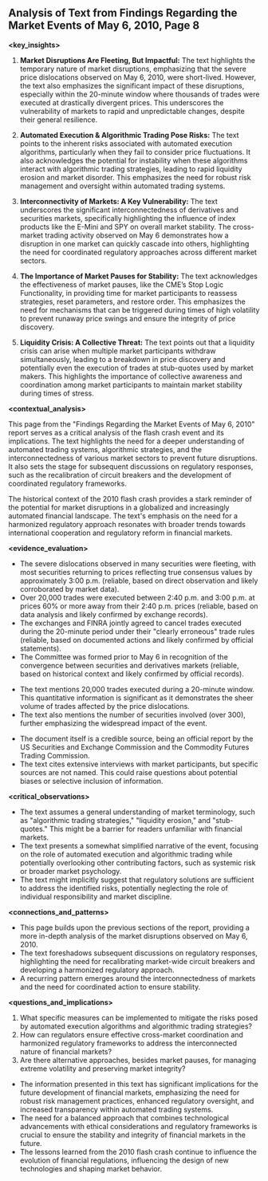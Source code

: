 ## Analysis of Text from Findings Regarding the Market Events of May 6, 2010, Page 8

**<key_insights>**

1. **Market Disruptions Are Fleeting, But Impactful:**  The text highlights the temporary nature of market disruptions, emphasizing that the severe price dislocations observed on May 6, 2010, were short-lived.  However, the text also emphasizes the significant impact of these disruptions, especially within the 20-minute window where thousands of trades were executed at drastically divergent prices. This underscores the vulnerability of markets to rapid and unpredictable changes, despite their general resilience.

2. **Automated Execution & Algorithmic Trading Pose Risks:** The text points to the inherent risks associated with automated execution algorithms, particularly when they fail to consider price fluctuations.  It also acknowledges the potential for instability when these algorithms interact with algorithmic trading strategies, leading to rapid liquidity erosion and market disorder. This emphasizes the need for robust risk management and oversight within automated trading systems.

3. **Interconnectivity of Markets: A Key Vulnerability:** The text underscores the significant interconnectedness of derivatives and securities markets, specifically highlighting the influence of index products like the E-Mini and SPY on overall market stability. The cross-market trading activity observed on May 6 demonstrates how a disruption in one market can quickly cascade into others, highlighting the need for coordinated regulatory approaches across different market sectors.

4. **The Importance of Market Pauses for Stability:** The text acknowledges the effectiveness of market pauses, like the CME’s Stop Logic Functionality, in providing time for market participants to reassess strategies, reset parameters, and restore order. This emphasizes the need for mechanisms that can be triggered during times of high volatility to prevent runaway price swings and ensure the integrity of price discovery.

5. **Liquidity Crisis: A Collective Threat:** The text points out that a liquidity crisis can arise when multiple market participants withdraw simultaneously, leading to a breakdown in price discovery and potentially even the execution of trades at stub-quotes used by market makers. This highlights the importance of collective awareness and coordination among market participants to maintain market stability during times of stress.

**<contextual_analysis>**

This page from the "Findings Regarding the Market Events of May 6, 2010" report serves as a critical analysis of the flash crash event and its implications. The text highlights the need for a deeper understanding of automated trading systems, algorithmic strategies, and the interconnectedness of various market sectors to prevent future disruptions. It also sets the stage for subsequent discussions on regulatory responses, such as the recalibration of circuit breakers and the development of coordinated regulatory frameworks.  

The historical context of the 2010 flash crash provides a stark reminder of the potential for market disruptions in a globalized and increasingly automated financial landscape. The text's emphasis on the need for a harmonized regulatory approach resonates with broader trends towards international cooperation and regulatory reform in financial markets. 

**<evidence_evaluation>**

**<facts>**

- The severe dislocations observed in many securities were fleeting, with most securities returning to prices reflecting true consensus values by approximately 3:00 p.m. (reliable, based on direct observation and likely corroborated by market data).
- Over 20,000 trades were executed between 2:40 p.m. and 3:00 p.m. at prices 60% or more away from their 2:40 p.m. prices (reliable, based on data analysis and likely confirmed by exchange records).
- The exchanges and FINRA jointly agreed to cancel trades executed during the 20-minute period under their "clearly erroneous" trade rules (reliable, based on documented actions and likely confirmed by official statements).
- The Committee was formed prior to May 6 in recognition of the convergence between securities and derivatives markets (reliable, based on historical context and likely confirmed by official records).

**<data>**

- The text mentions 20,000 trades executed during a 20-minute window. This quantitative information is significant as it demonstrates the sheer volume of trades affected by the price dislocations. 
- The text also mentions the number of securities involved (over 300), further emphasizing the widespread impact of the event.

**<sources>**

- The document itself is a credible source, being an official report by the US Securities and Exchange Commission and the Commodity Futures Trading Commission.
- The text cites extensive interviews with market participants, but specific sources are not named. This could raise questions about potential biases or selective inclusion of information.

**<critical_observations>**

- The text assumes a general understanding of market terminology, such as "algorithmic trading strategies," "liquidity erosion," and "stub-quotes." This might be a barrier for readers unfamiliar with financial markets.
- The text presents a somewhat simplified narrative of the event, focusing on the role of automated execution and algorithmic trading while potentially overlooking other contributing factors, such as systemic risk or broader market psychology.
- The text might implicitly suggest that regulatory solutions are sufficient to address the identified risks, potentially neglecting the role of individual responsibility and market discipline.

**<connections_and_patterns>**

- This page builds upon the previous sections of the report, providing a more in-depth analysis of the market disruptions observed on May 6, 2010.
- The text foreshadows subsequent discussions on regulatory responses, highlighting the need for recalibrating market-wide circuit breakers and developing a harmonized regulatory approach.
- A recurring pattern emerges around the interconnectedness of markets and the need for coordinated action to ensure stability.

**<questions_and_implications>**

**<questions>**

1. What specific measures can be implemented to mitigate the risks posed by automated execution algorithms and algorithmic trading strategies?
2. How can regulators ensure effective cross-market coordination and harmonized regulatory frameworks to address the interconnected nature of financial markets?
3. Are there alternative approaches, besides market pauses, for managing extreme volatility and preserving market integrity?

**<implications>**

- The information presented in this text has significant implications for the future development of financial markets, emphasizing the need for robust risk management practices, enhanced regulatory oversight, and increased transparency within automated trading systems.
- The need for a balanced approach that combines technological advancements with ethical considerations and regulatory frameworks is crucial to ensure the stability and integrity of financial markets in the future. 
- The lessons learned from the 2010 flash crash continue to influence the evolution of financial regulations, influencing the design of new technologies and shaping market behavior. 
